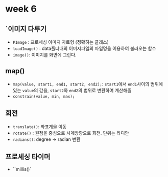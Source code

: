 # week 6

## `이미지 다루기
- `PImage` : 프로세싱 이미지 자료형 (정확히는 클래스)
- `loadImage()` : data폴더내의 이미지파일의 파일명을 이용하여 불러오는 함수
- `image()`: 이미지를 화면에 그린다.

## map()
- ``map(value, start1, end1, start2, end2);``:  `start1`에서 `end1`사이의 범위에 있는 `value`의 값을, `start2`와 `end2`의 범위로 변환하여 계산해줌
- ``constrain(value, min, max);``

## 회전
- `translate()`: 좌표계을 이동
- `rotate()` : 원점을 중심으로 시계방향으로 회전. 단위는 라디안
- `radians()`:  degree -> radian 변환

## 프로세싱 타이머
- ``millis()`
